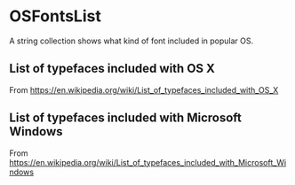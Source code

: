 # OSFontsList
A string collection shows what kind of font included in popular OS.

## List of typefaces included with OS X
From https://en.wikipedia.org/wiki/List_of_typefaces_included_with_OS_X

## List of typefaces included with Microsoft Windows
From https://en.wikipedia.org/wiki/List_of_typefaces_included_with_Microsoft_Windows
